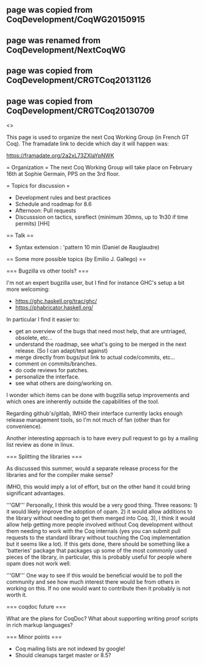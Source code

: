 ## page was copied from CoqDevelopment/CoqWG20150915
## page was renamed from CoqDevelopment/NextCoqWG
## page was copied from CoqDevelopment/CRGTCoq20131126
## page was copied from CoqDevelopment/CRGTCoq20130709
<<TableOfContents>>

This page is used to organize the next Coq Working Group (in French GT Coq).
The framadate link to decide which day it will happen was:

  https://framadate.org/2a2xL73ZXlaYpNWK

= Organization =
The next Coq Working Group will take place on February 16th at Sophie Germain, PPS on the 3rd floor.

= Topics for discussion =
 * Development rules and best practices
 * Schedule and roadmap for 8.6
 * Afternoon: Pull requests
 * Discusssion on tactics, ssreflect (minimum 30mns, up to 1h30 if time permits) [HH]

== Talk ==

 * Syntax extension : 'pattern 10 min (Daniel de Rauglaudre)


== Some more possible topics (by Emilio J. Gallego) ==

=== Bugzilla vs other tools? ===

I'm not an expert bugzilla user, but I find for instance GHC's setup a bit more welcoming:

 * https://ghc.haskell.org/trac/ghc/
 * https://phabricator.haskell.org/

In particular I find it easier to:

 * get an overview of the bugs that need most help, that are untriaged, obsolete, etc...
 * understand the roadmap, see what's going to be merged in the next release. (So I can adapt/test against)
 * merge directly from bugs/put link to actual code/commits, etc...
 * comment on commits/branches.
 * do code reviews for patches.
 * personalize the interface.
 * see what others are doing/working on.

I wonder which items can be done with bugzilla setup improvements and which ones are inherently outside the capabilities of the tool.

Regarding github's/gitlab, IMHO their interface currently lacks enough release management tools, so I'm not much of fan (other than for convenience).

Another interesting approach is to have every pull request to go by a mailing list review as done in linux.

=== Splitting the libraries ===

As discussed this summer, would a separate release process for the libraries and for the compiler make sense?

IMHO, this would imply a lot of effort, but on the other hand it could bring significant advantages.

'''GM''' Personally, I think this would be a very good thing. Three reasons: 1) it would likely improve the adoption of opam. 2) it would allow additions to the library without needing to get them merged into Coq. 3), I think it would allow help getting more people involved without Coq development without them needing to work with the Coq internals (yes you can submit pull requests to the standard library without touching the Coq implementation but it seems like a lot). If this gets done, there should be something like a 'batteries' package that packages up some of the most commonly used pieces of the library, in particular, this is probably useful for people where opam does not work well.

'''GM''' One way to see if this would be beneficial would be to poll the community and see how much interest there would be from others in working on this. If no one would want to contribute then it probably is not worth it.

=== coqdoc future ===

What are the plans for CoqDoc? What about supporting writing proof scripts in rich markup languages?

=== Minor points ===

* Coq mailing lists are not indexed by google!
* Should cleanups target master or 8.5?
